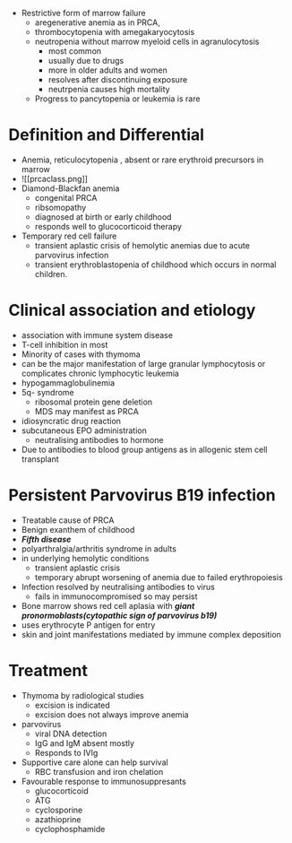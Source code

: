* Restrictive form of marrow failure 
	* aregenerative anemia as in PRCA,
	* thrombocytopenia with amegakaryocytosis 
	* neutropenia without marrow myeloid cells in agranulocytosis
		* most common 
		* usually due to drugs 
		* more in older adults and women 
		* resolves after discontinuing exposure 
		* neutrpenia causes high mortality 
	* Progress to pancytopenia or leukemia is rare 

# Definition and Differential 
* Anemia, reticulocytopenia , absent or rare erythroid precursors in marrow 
* ![[prcaclass.png]]
* Diamond-Blackfan anemia
	* congenital PRCA 
	* ribsomopathy 
	* diagnosed at birth or early childhood 
	* responds well to glucocorticoid therapy 
* Temporary red cell failure
	* transient aplastic crisis of hemolytic anemias due to acute parvovirus infection 
	* transient erythroblastopenia of childhood which occurs in normal children.
# Clinical association and etiology 
* association with immune system disease 
* T-cell inhibition in most 
* Minority of cases with thymoma 
* can be the major manifestation of large granular lymphocytosis or complicates chronic lymphocytic leukemia 
* hypogammaglobulinemia
* 5q- syndrome 
	* ribosomal protein gene deletion
	* MDS may manifest as PRCA 
* idiosyncratic drug reaction 
* subcutaneous EPO administration 
	* neutralising antibodies to hormone 
* Due to antibodies to blood group antigens as in allogenic stem cell transplant 

# Persistent Parvovirus B19 infection 
* Treatable cause of PRCA 
* Benign exanthem of childhood 
* ***Fifth disease***
* polyarthralgia/arthritis syndrome in adults 
* in underlying hemolytic conditions 
	* transient aplastic crisis 
	* temporary abrupt worsening of anemia due to failed erythropoiesis 
* Infection resolved by neutralising antibodies to virus 
	* fails in immunocompromised so may persist 
* Bone marrow shows red cell aplasia with ***giant pronormoblasts(cytopathic sign of parvovirus b19)*** 
* uses erythrocyte P antigen for entry 
* skin and joint manifestations mediated by immune complex deposition 

# Treatment 
* Thymoma by radiological studies 
	* excision is indicated 
	* excision does not always improve anemia 
* parvovirus 
	* viral DNA detection 
	* IgG and IgM absent mostly 
	* Responds to IVIg 
* Supportive care alone can help survival 
	* RBC transfusion and iron chelation 
* Favourable response to immunosuppresants 
	* glucocorticoid 
	* ATG 
	* cyclosporine 
	* azathioprine
	* cyclophosphamide 